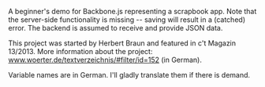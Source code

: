 A beginner's demo for Backbone.js representing a scrapbook app. Note that the server-side functionality is missing -- saving will result in a (catched) error. The backend is assumed to receive and provide JSON data.

This project was started by Herbert Braun and featured in c't Magazin 13/2013. More information about the project: www.woerter.de/textverzeichnis/#filter/id=152 (in German).

Variable names are in German. I'll gladly translate them if there is demand.